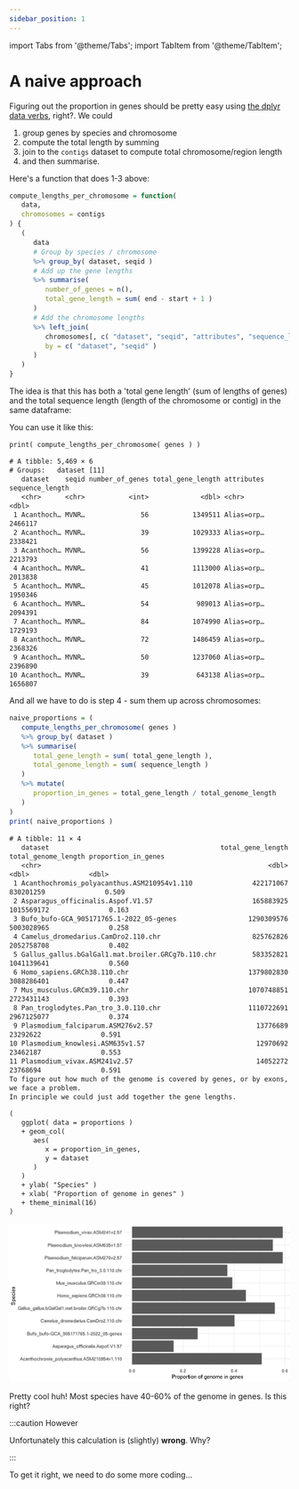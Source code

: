 ```yaml
---
sidebar_position: 1
---
```


import Tabs from '@theme/Tabs';
import TabItem from '@theme/TabItem';

# A naive approach

Figuring out the proportion in genes should be pretty easy using [the dplyr data verbs](../004_filter_join_merge.md),
right?. We could

1. group genes by species and chromosome
2. compute the total length by summing
3. join to the `contigs` dataset to compute total chromosome/region length
4. and then summarise.

Here's a function that does 1-3 above:

```r
compute_lengths_per_chromosome = function(
   data,
   chromosomes = contigs
) {
   (
      data
      # Group by species / chromosome
      %>% group_by( dataset, seqid )
      # Add up the gene lengths
      %>% summarise(
         number_of_genes = n(),
         total_gene_length = sum( end - start + 1 )
      )
      # Add the chromosome lengths
      %>% left_join(
         chromosomes[, c( "dataset", "seqid", "attributes", "sequence_length" )],
         by = c( "dataset", "seqid" )
      )
   )
}

```

The idea is that this has both a 'total gene length' (sum of lengths of genes) and the total sequence length (length of
the chromosome or contig) in the same dataframe:

You can use it like this:
```
print( compute_lengths_per_chromosome( genes ) )
```

```
# A tibble: 5,469 × 6
# Groups:   dataset [11]
   dataset    seqid number_of_genes total_gene_length attributes sequence_length
   <chr>      <chr>           <int>             <dbl> <chr>                <dbl>
 1 Acanthoch… MVNR…              56           1349511 Alias=orp…         2466117
 2 Acanthoch… MVNR…              39           1029333 Alias=orp…         2338421
 3 Acanthoch… MVNR…              56           1399228 Alias=orp…         2213793
 4 Acanthoch… MVNR…              41           1113000 Alias=orp…         2013838
 5 Acanthoch… MVNR…              45           1012078 Alias=orp…         1950346
 6 Acanthoch… MVNR…              54            989013 Alias=orp…         2094391
 7 Acanthoch… MVNR…              84           1074990 Alias=orp…         1729193
 8 Acanthoch… MVNR…              72           1486459 Alias=orp…         2368326
 9 Acanthoch… MVNR…              50           1237060 Alias=orp…         2396890
10 Acanthoch… MVNR…              39            643138 Alias=orp…         1656807
```

And all we have to do is step 4 - sum them up across chromosomes:
```r
naive_proportions = (
   compute_lengths_per_chromosome( genes )
   %>% group_by( dataset )
   %>% summarise(
      total_gene_length = sum( total_gene_length ),
      total_genome_length = sum( sequence_length )
   )
   %>% mutate(
      proportion_in_genes = total_gene_length / total_genome_length
   )
)
print( naive_proportions )
```

```
# A tibble: 11 × 4
   dataset                                           total_gene_length total_genome_length proportion_in_genes
   <chr>                                                         <dbl>               <dbl>               <dbl>
 1 Acanthochromis_polyacanthus.ASM210954v1.110               422171067           830201259               0.509
 2 Asparagus_officinalis.Aspof.V1.57                         165883925          1015569172               0.163
 3 Bufo_bufo-GCA_905171765.1-2022_05-genes                  1290309576          5003028965               0.258
 4 Camelus_dromedarius.CamDro2.110.chr                       825762826          2052758708               0.402
 5 Gallus_gallus.bGalGal1.mat.broiler.GRCg7b.110.chr         583352821          1041139641               0.560
 6 Homo_sapiens.GRCh38.110.chr                              1379802830          3088286401               0.447
 7 Mus_musculus.GRCm39.110.chr                              1070748851          2723431143               0.393
 8 Pan_troglodytes.Pan_tro_3.0.110.chr                      1110722691          2967125077               0.374
 9 Plasmodium_falciparum.ASM276v2.57                          13776689            23292622               0.591
10 Plasmodium_knowlesi.ASM635v1.57                            12970692            23462187               0.553
11 Plasmodium_vivax.ASM241v2.57                               14052272            23768694               0.591
To figure out how much of the genome is covered by genes, or by exons, we face a problem.
In principle we could just add together the gene lengths.
```

```
(
   ggplot( data = proportions )
   + geom_col(
      aes(
         x = proportion_in_genes,
         y = dataset
      )
   )
   + ylab( "Species" )
   + xlab( "Proportion of genome in genes" )
   + theme_minimal(16)
)
```

![img](images/propn_wrong.png)


Pretty cool huh!  Most species have 40-60% of the genome in genes.  Is this right?

:::caution However

Unfortunately this calculation is (slightly) **wrong**.   Why?

:::

To get it right, we need to do some more coding...
